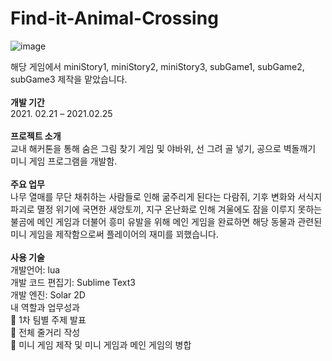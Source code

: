 # Find-it-Animal-Crossing
![image](https://user-images.githubusercontent.com/102217402/210731262-107ab170-d51d-446b-83ad-5b53043135cf.png)

해당 게임에서 miniStory1, miniStory2, miniStory3, subGame1, subGame2, subGame3 제작을 맡았습니다. <br>
<br>
<b>개발 기간</b> <br>
2021. 02.21 – 2021.02.25 <br><br>
<b>프로젝트 소개</b><br>
교내 해커톤을 통해 숨은 그림 찾기 게임 및 야바위, 선 그려 골 넣기, 공으로 벽돌깨기 미니 게임 프로그램을 개발함. <br><br>
<b>주요 업무</b> <br>
나무 열매를 무단 채취하는 사람들로 인해 굶주리게 된다는 다람쥐, 기후 변화와 서식지 파괴로 멸정 위기에 국면한 새앙토끼, 지구 온난화로 인해 겨울에도 잠을 이루지 못하는 불곰에 
메인 게임과 더불어 흥미 유발을 위해 메인 게임을 완료하면 해당 동물과 관련된 미니 게임을 제작함으로써 플레이어의 재미를 꾀했습니다. <br><br>
<b>사용 기술</b><br>
개발언어: lua <br>
개발 코드 편집기: Sublime Text3 <br>
개발 엔진: Solar 2D <br>
내 역할과 업무성과 <br>
	1차 팀별 주제 발표 <br>
	전체 줄거리 작성 <br>
	미니 게임 제작 및 미니 게임과 메인 게임의 병합 <br>

